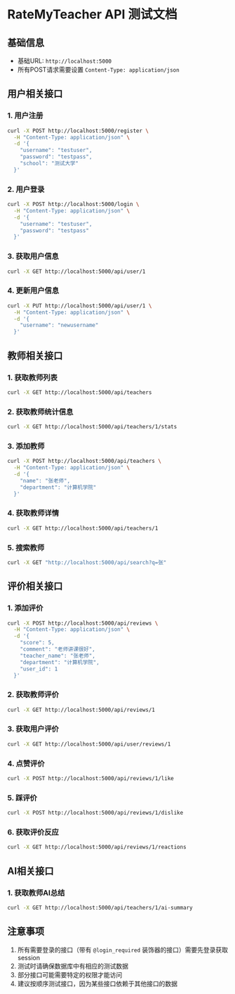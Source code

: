 # RateMyTeacher API 测试文档

## 基础信息
- 基础URL: `http://localhost:5000`
- 所有POST请求需要设置 `Content-Type: application/json`

## 用户相关接口

### 1. 用户注册
```bash
curl -X POST http://localhost:5000/register \
  -H "Content-Type: application/json" \
  -d '{
    "username": "testuser",
    "password": "testpass",
    "school": "测试大学"
  }'
```

### 2. 用户登录
```bash
curl -X POST http://localhost:5000/login \
  -H "Content-Type: application/json" \
  -d '{
    "username": "testuser",
    "password": "testpass"
  }'
```

### 3. 获取用户信息
```bash
curl -X GET http://localhost:5000/api/user/1
```

### 4. 更新用户信息
```bash
curl -X PUT http://localhost:5000/api/user/1 \
  -H "Content-Type: application/json" \
  -d '{
    "username": "newusername"
  }'
```

## 教师相关接口

### 1. 获取教师列表
```bash
curl -X GET http://localhost:5000/api/teachers
```

### 2. 获取教师统计信息
```bash
curl -X GET http://localhost:5000/api/teachers/1/stats
```

### 3. 添加教师
```bash
curl -X POST http://localhost:5000/api/teachers \
  -H "Content-Type: application/json" \
  -d '{
    "name": "张老师",
    "department": "计算机学院"
  }'
```

### 4. 获取教师详情
```bash
curl -X GET http://localhost:5000/api/teachers/1
```

### 5. 搜索教师
```bash
curl -X GET "http://localhost:5000/api/search?q=张"
```

## 评价相关接口

### 1. 添加评价
```bash
curl -X POST http://localhost:5000/api/reviews \
  -H "Content-Type: application/json" \
  -d '{
    "score": 5,
    "comment": "老师讲课很好",
    "teacher_name": "张老师",
    "department": "计算机学院",
    "user_id": 1
  }'
```

### 2. 获取教师评价
```bash
curl -X GET http://localhost:5000/api/reviews/1
```

### 3. 获取用户评价
```bash
curl -X GET http://localhost:5000/api/user/reviews/1
```

### 4. 点赞评价
```bash
curl -X POST http://localhost:5000/api/reviews/1/like
```

### 5. 踩评价
```bash
curl -X POST http://localhost:5000/api/reviews/1/dislike
```

### 6. 获取评价反应
```bash
curl -X GET http://localhost:5000/api/reviews/1/reactions
```

## AI相关接口

### 1. 获取教师AI总结
```bash
curl -X GET http://localhost:5000/api/teachers/1/ai-summary
```

## 注意事项
1. 所有需要登录的接口（带有 `@login_required` 装饰器的接口）需要先登录获取 session
2. 测试时请确保数据库中有相应的测试数据
3. 部分接口可能需要特定的权限才能访问
4. 建议按顺序测试接口，因为某些接口依赖于其他接口的数据 